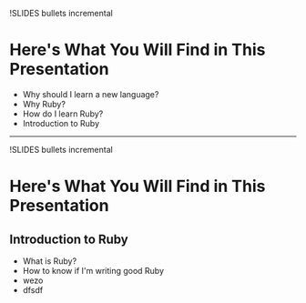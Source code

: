 !SLIDES bullets incremental

# Here's What You Will Find in This Presentation

* Why should I learn a new language? 
* Why Ruby? 
* How do I learn Ruby?  
* Introduction to Ruby  

---

!SLIDES bullets incremental

# Here's What You Will Find in This Presentation

## Introduction to Ruby

* What is Ruby?  
* How to know if I'm writing good Ruby
* wezo
* dfsdf

